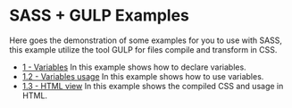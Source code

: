 # SASS + GULP Examples

Here goes the demonstration of some examples for you to use with SASS, this example utilize the tool GULP for files compile and transform in CSS.

- [1 - Variables](https://github.com/Vbobell/sass-examples/tree/master/src/scss/variables/variables.scss)
    In this example shows how to declare variables.
- [1.2 - Variables usage](https://github.com/Vbobell/sass-examples/tree/master/src/scss/base.scss) 
    In this example shows how to use variables.
- [1.3 - HTML view](https://github.com/Vbobell/sass-examples/tree/master/src/html/variables.html) 
    In this example shows the compiled CSS and usage in HTML.